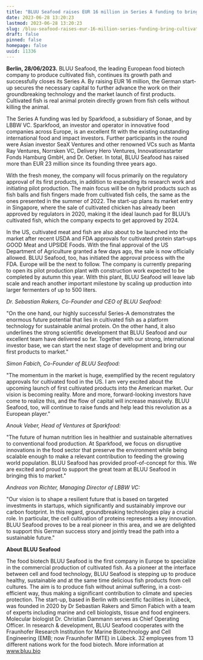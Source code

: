 ```yaml
---
title: "BLUU Seafood raises EUR 16 million in Series A funding to bring cultivated fish to market"
date: 2023-06-28 13:20:23
lastmod: 2023-06-28 13:20:23
slug: /bluu-seafood-raises-eur-16-million-series-funding-bring-cultivated-fish-market
draft: false
pinned: false
homepage: false
uuid: 11336
---
```

<p><strong>Berlin, 28/06/2023.</strong> BLUU Seafood, the leading European food biotech company to produce cultivated fish, continues its growth path and successfully closes its Series A. By raising EUR 16 million, the German start-up secures the necessary capital to further advance the work on their groundbreaking technology and the market launch of first products. Cultivated fish is real animal protein directly grown from fish cells without killing the animal.</p>
<p>The Series A funding was led by Sparkfood, a subsidiary of Sonae, and by LBBW VC. Sparkfood, an investor and operator in innovative food companies across Europe, is an excellent fit with the existing outstanding international food and impact investors. Further participants in the round were Asian investor SeaX Ventures and other renowned VCs such as Manta Ray Ventures, Norrsken VC, Delivery Hero Ventures, Innovationsstarter Fonds Hamburg GmbH, and Dr. Oetker. In total, BLUU Seafood has raised more than EUR 23 million since its founding three years ago.</p>
<p>With the fresh money, the company will focus primarily on the regulatory approval of its first products, in addition to expanding its research work and initiating pilot production. The main focus will be on hybrid products such as fish balls and fish fingers made from cultivated fish cells, the same as the ones presented in the summer of 2022. The start-up plans its market entry in Singapore, where the sale of cultivated chicken has already been approved by regulators in 2020, making it the ideal launch pad for BLUU’s cultivated fish, which the company expects to get approved by 2024.</p>
<p>In the US, cultivated meat and fish are also about to be launched into the market after recent USDA and FDA approvals for cultivated protein start-ups GOOD Meat and UPSIDE Foods. With the final approval of the US Department of Agriculture granted a few days ago, the sale is now officially allowed. BLUU Seafood, too, has initiated the approval process with the FDA. Europe will be the next to follow. The company is currently preparing to open its pilot production plant with construction work expected to be completed by autumn this year. With this plant, BLUU Seafood will leave lab scale and reach another important milestone by scaling up production into larger fermenters of up to 500 liters.</p>
<p><em>Dr. Sebastian Rakers, Co-Founder and CEO of BLUU Seafood:</em></p>
<p>"On the one hand, our highly successful Series-A demonstrates the enormous future potential that lies in cultivated fish as a platform technology for sustainable animal protein. On the other hand, it also underlines the strong scientific development that BLUU Seafood and our excellent team have delivered so far. Together with our strong, international investor base, we can start the next stage of development and bring our first products to market."</p>
<p><em>Simon Fabich, Co-Founder of BLUU Seafood:</em></p>
<p>"The momentum in the market is huge, exemplified by the recent regulatory approvals for cultivated food in the US. I am very excited about the upcoming launch of first cultivated products into the American market. Our vision is becoming reality. More and more, forward-looking investors have come to realize this, and the flow of capital will increase massively. BLUU Seafood, too, will continue to raise funds and help lead this revolution as a European player."</p>
<p><em>Anouk Veber, Head of Ventures at Sparkfood:</em></p>
<p>"The future of human nutrition lies in healthier and sustainable alternatives to conventional food production. At Sparkfood, we focus on disruptive innovations in the food sector that preserve the environment while being scalable enough to make a relevant contribution to feeding the growing world population. BLUU Seafood has provided proof-of-concept for this. We are excited and proud to support the great team at BLUU Seafood in bringing this to market."</p>
<p><em>Andreas von Richter, Managing Director of LBBW VC:</em></p>
<p>"Our vision is to shape a resilient future that is based on targeted investments in startups, which significantly and sustainably improve our carbon footprint. In this regard, groundbreaking technologies play a crucial role. In particular, the cell cultivation of proteins represents a key innovation. BLUU Seafood proves to be a real pioneer in this area, and we are delighted to support this German success story and jointly tread the path into a sustainable future."</p>
<p><strong>About BLUU Seafood</strong></p>
<p>The food biotech BLUU Seafood is the first company in Europe to specialize in the commercial production of cultivated fish. As a pioneer at the interface between cell and food technology, BLUU Seafood is stepping up to produce healthy, sustainable and at the same time delicious fish products from cell cultures. The aim is to produce fish without animal suffering, in a cost-efficient way, thus making a significant contribution to climate and species protection. The start-up, based in Berlin with scientific facilities in Lübeck, was founded in 2020 by Dr Sebastian Rakers and Simon Fabich with a team of experts including marine and cell biologists, tissue and food engineers. Molecular biologist Dr. Christian Dammann serves as Chief Operating Officer. In research & development, BLUU Seafood cooperates with the Fraunhofer Research Institution for Marine Biotechnology and Cell Engineering (EMB; now Fraunhofer IMTE) in Lübeck. 32 employees from 13 different nations work for the food biotech. More information at <a href="http://www.bluu.bio">www.bluu.bio</a></p>
